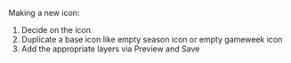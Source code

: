 Making a new icon:
1. Decide on the icon
2. Duplicate a base icon like empty season icon or empty gameweek icon
3. Add the appropriate layers via Preview and Save